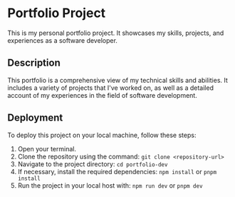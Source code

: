 # Portfolio Project

This is my personal portfolio project. It showcases my skills, projects, and experiences as a software developer.

## Description

This portfolio is a comprehensive view of my technical skills and abilities. It includes a variety of projects that I've worked on, as well as a detailed account of my experiences in the field of software development.

## Deployment

To deploy this project on your local machine, follow these steps:

1. Open your terminal.
2. Clone the repository using the command: 
    `git clone <repository-url>`
3. Navigate to the project directory: 
    `cd portfolio-dev`
4. If necessary, install the required dependencies: 
    `npm install` or `pnpm install`
5. Run the project in your local host with: 
    `npm run dev` or  `pnpm dev`